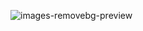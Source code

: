 ![images-removebg-preview](https://github.com/user-attachments/assets/373c8e87-d92e-40c4-a215-0037a878e111)
